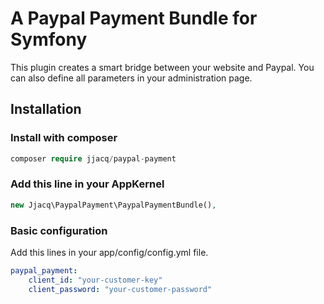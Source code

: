 # A Paypal Payment Bundle for Symfony

This plugin creates a smart bridge between your website and Paypal.
You can also define all parameters in your administration page.

## Installation

### Install with composer

```php
composer require jjacq/paypal-payment
```

### Add this line in your AppKernel

```php
new Jjacq\PaypalPayment\PaypalPaymentBundle(),
```

### Basic configuration

Add this lines in your app/config/config.yml file.

```yaml
paypal_payment:
    client_id: "your-customer-key"
    client_password: "your-customer-password"
```
